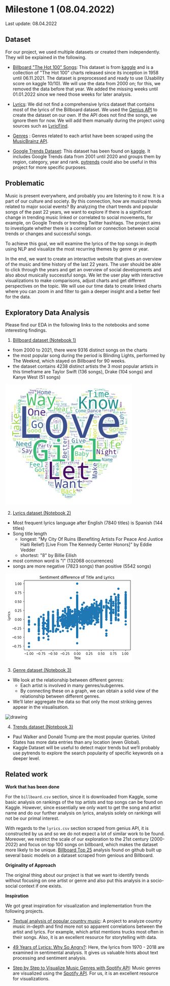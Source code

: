 # Milestone 1 (08.04.2022)

Last update: 08.04.2022

## Dataset 
For our project, we used multiple datasets or created them independently. They will be explained in the following.

- [Billboard "The Hot 100" Songs](/data/billboard.csv): This dataset is from [kaggle](https://www.kaggle.com/datasets/dhruvildave/billboard-the-hot-100-songs) and is a collection of "The Hot 100" charts released since its inception in 1958 until 06.11.2021. The dataset is preprocessed and ready to use (Usability score on kaggle 10/10). We will use the data from 2000 on; for this, we removed the data before that year. We added the missing weeks until 01.01.2022 since we need those weeks for later analysis.

-  [Lyrics](/data/lyrics.csv): We did not find a comprehensive lyrics dataset that contains most of the lyrics of the Billboard dataset. We used the [Genius API](https://docs.genius.com/) to create the dataset on our own. If the API does not find the songs, we ignore them for now. We will add them manually during the project using sources such as [LyricFind](https://www.lyricfind.com/). 

- [Genres](/eda/artist_genres.json) : Genres related to each artist have been scraped using the [MusicBrainz API](https://beta.musicbrainz.org/). 

- [Google Trends Dataset](/data/trends.csv): This dataset has been found on [kaggle](https://www.kaggle.com/datasets/dhruvildave/google-trends-dataset). It includes Google Trends data from 2001 until 2020 and groups them by region, category, year and rank. [pytrends](https://pypi.org/project/pytrends/) could also be useful in this project for more specific purposes. 





## Problematic

Music is present everywhere, and probably you are listening to it now. It is a part of our culture and society. By this connection, how are musical trends related to major social events? By analyzing the chart trends and popular songs of the past 22 years, we want to explore if there is a significant change in trending music linked or correlated to social movements, for example, on Google Trends or trending Twitter hashtags. The project aims to investigate whether there is a correlation or connection between social trends or changes and successful songs.

To achieve this goal, we will examine the lyrics of the top songs in depth using NLP and visualize the most recurring themes by genre or year.

In the end, we want to create an interactive website that gives an overview of the music and time history of the last 22 years. The user should be able to click through the years and get an overview of social developments and also about musically successful songs. We let the user play with interactive visualizations to make comparisons, adjust charts and get different perspectives on the topic. We will use our time data to create linked charts where you can zoom in and filter to gain a deeper insight and a better feel for the data.

## Exploratory Data Analysis

Please find our EDA in the following links to the notebooks and some interesting findings. 

1. [Billboard dataset (Notebook 1)](/eda/billboard.ipynb)
- from 2000 to 2021, there were 9316 distinct songs on the charts 
- the most popular song during the period is Blinding Lights, performed by The Weeknd, which stayed on Billboard for 90 weeks. 
- the dataset contains 4238 distinct artists 
the 3 most popular artists in this timeframe are Taylor Swift (136 songs), Drake (104 songs) and Kanye West (51 songs)

<img src="img/1.png" alt="drawing" width="400"/>


2. [Lyrics dataset (Notebook 2)](/eda/lyrics.ipynb)
- Most frequent lyrics language after English (7840 titles) is Spanish (144 titles)
- Song title length
    - longest: "My City Of Ruins (Benefiting Artists For Peace And Justice Haiti Relief) [Live From The Kennedy Center Honors]" by Eddie Vedder
    - shortest: "8" by Billie Eilish
- most common word is "I" (132068 occurrences) 
- songs are more negative (7823 songs) than positive (5542 songs)

<img src="img/2.png" alt="drawing" width="400"/>

3. [Genre dataset (Notebook 3)](https://github.com/com-480-data-visualization/datavis-project-2022-vizards/blob/main/eda/events_and_genres.ipynb)
- We look at the relationship between different genres:
  - Each artist is involved in many genres/subgenres. 
  - By connecting these on a graph, we can obtain a solid view of the relationship between different genres. 
- We’ll later aggregate the data so that only the most striking genres appear in the visualisation.

<img src="img/circular_genres.png" alt="drawing" width="400"/>

4. [Trends dataset (Notebook 3)](https://github.com/com-480-data-visualization/datavis-project-2022-vizards/blob/main/eda/events_and_genres.ipynb)
- Paul Walker and Donald Trump are the most popular queries. United States has more data entries than any location (even Global). 
- Kaggle Dataset will be useful to detect major trends but we’ll probably use pytrends to explore the search popularity of specific keywords on a deeper level. 



## Related work

**Work that has been done**

For the `billboard.csv` section, since it is downloaded from Kaggle, some basic analysis on rankings of the top artists and top songs can be found on Kaggle. However, since essentially we only want to get the song and artist name and do our further analysis on lyrics, analysis solely on rankings will not be our primal interest.

With regards to the `lyrics.csv` section scraped from genius API, it is constructed by us and so we do not expect a lot of similar work to be found. Moreover, we restrict the scale of our exploration to the 21st century (2000-2022) and focus on top 100 songs on billboard, which makes the dataset more likely to be unique. [Billboard Top 25](https://github.com/christianmoya/BillboardTop25_NLP) analysis found on github built up several basic models on a dataset scraped from genious and Billboard.


**Originality of Approach**

The original thing about our project is that we want to identify trends without focusing on one artist or genre and also put this analysis in a socio-social context if one exists.

**Inspiration**

We got great inspiration for visualization and implementation from the following projects.

-  [Textual analysis of popular country music](https://www.johnwmillr.com/trucks-and-beer/): A project to analyze country music in-depth and find more not so apparent correlations between the artist and lyrics. For example, which artist mentions trucks most often in their songs. Also, it is an excellent resource for storytelling with data.

-  [49 Years of Lyrics: Why So Angry?](https://towardsdatascience.com/49-years-of-lyrics-why-so-angry-1adf0a3fa2b4): Here, the lyrics from 1970 - 2018 are examined in sentimental analysis. It gives us valuable hints about text processing and sentiment analysis.

- [Step by Step to Visualize Music Genres with Spotify API](https://towardsdatascience.com/step-by-step-to-visualize-music-genres-with-spotify-api-ce6c273fb827): Music genres are visualized using the [Spotify API](https://developer.spotify.com/documentation/web-api/). For us, it is an excellent resource for visualizations.




